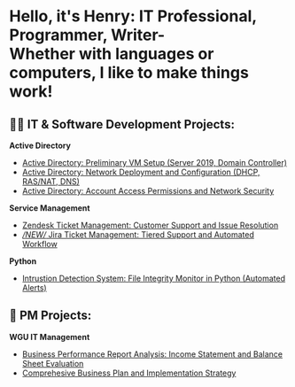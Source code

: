 <h1><h1>Hello, it's Henry: IT Professional, Programmer, Writer-<br/>
Whether with languages or computers, I like to make things work!</br></h1>

<h2>👨‍💻 IT & Software Development Projects:</h2>

<b>Active Directory</b>
- [Active Directory: Preliminary VM Setup (Server 2019, Domain Controller)](https://github.com/henrykim-projects/activedirectory_setup)
- [Active Directory: Network Deployment and Configuration (DHCP, RAS/NAT, DNS)](https://github.com/henrykim-projects/activedirectory_config)
- [Active Directory: Account Access Permissions and Network Security](https://github.com/henrykim-projects/activedirectory_users.git)

<b>Service Management</b>
- [Zendesk Ticket Management: Customer Support and Issue Resolution](https://github.com/henrykim-projects/zendesk_sampleticket.git)
- [*/*NEW*/* Jira Ticket Management: Tiered Support and Automated Workflow]() 


<b>Python</b>
- [Intrustion Detection System: File Integrity Monitor in Python (Automated Alerts)](https://github.com/henrykim-projects/file_integrity_monitor.git)

<h2>📅 PM Projects:</h2>

<b>WGU IT Management</b>
  - [Business Performance Report Analysis: Income Statement and Balance Sheet Evaluation](https://github.com/henrykim-projects/d361_hskim.git)
  - [Comprehesive Business Plan and Implementation Strategy](https://github.com/henrykim-projects/qft_capstone_hskim.git)





